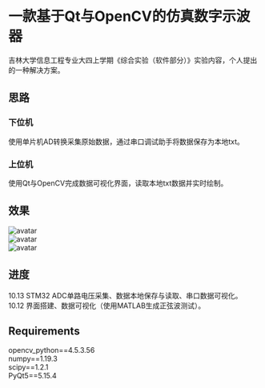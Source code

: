 # 一款基于Qt与OpenCV的仿真数字示波器
吉林大学信息工程专业大四上学期《综合实验（软件部分）》实验内容，个人提出的一种解决方案。 
## 思路 
### 下位机 
使用单片机AD转换采集原始数据，通过串口调试助手将数据保存为本地txt。 
### 上位机
使用Qt与OpenCV完成数据可视化界面，读取本地txt数据并实时绘制。 
## 效果
![avatar](/home/image/img1.jpg)   
![avatar](/home/image/img2.jpg)    
![avatar](/home/image/img3.jpg)    
## 进度
10.13  STM32 ADC单路电压采集、数据本地保存与读取、串口数据可视化。  
10.12  界面搭建、数据可视化（使用MATLAB生成正弦波测试）。
## Requirements
opencv_python==4.5.3.56  
numpy==1.19.3  
scipy==1.2.1  
PyQt5==5.15.4  


